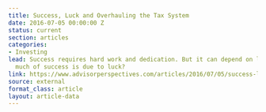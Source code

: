 ```yaml
---
title: Success, Luck and Overhauling the Tax System
date: 2016-07-05 00:00:00 Z
status: current
section: articles
categories: 
- Investing
lead: Success requires hard work and dedication. But it can depend on luck too. How
  much of success is due to luck?
link: https://www.advisorperspectives.com/articles/2016/07/05/success-luck-and-overhauling-the-tax-system
source: external
format_class: article
layout: article-data
---
```


